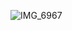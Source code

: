 ![IMG_6967](https://github.com/izaanshahid/IOS-lock-screen/assets/62205475/cc264794-b53f-444c-8410-770f13182c67)
